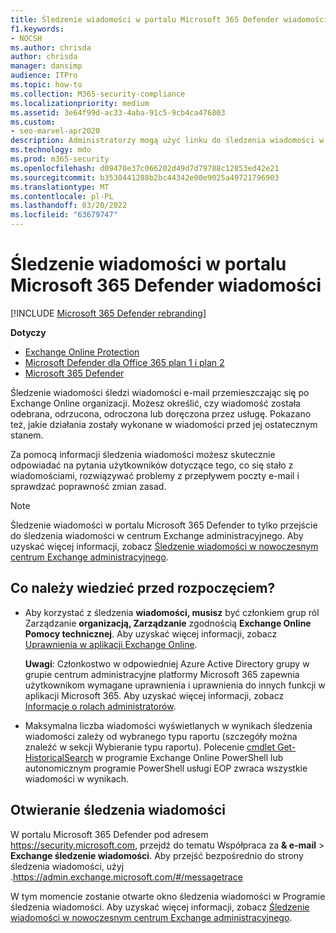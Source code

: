 ```yaml
---
title: Śledzenie wiadomości w portalu Microsoft 365 Defender wiadomości
f1.keywords:
- NOCSH
ms.author: chrisda
author: chrisda
manager: dansimp
audience: ITPro
ms.topic: how-to
ms.collection: M365-security-compliance
ms.localizationpriority: medium
ms.assetid: 3e64f99d-ac33-4aba-91c5-9cb4ca476803
ms.custom:
- seo-marvel-apr2020
description: Administratorzy mogą użyć linku do śledzenia wiadomości w portalu Microsoft 365 Defender, aby dowiedzieć się, co się stało z wiadomościami.
ms.technology: mdo
ms.prod: m365-security
ms.openlocfilehash: d09470e37c066202d49d7d79788c12853ed42e21
ms.sourcegitcommit: b3530441288b2bc44342e00e9025a49721796903
ms.translationtype: MT
ms.contentlocale: pl-PL
ms.lasthandoff: 03/20/2022
ms.locfileid: "63679747"
---
```

# <a name="message-trace-in-the-microsoft-365-defender-portal"></a>Śledzenie wiadomości w portalu Microsoft 365 Defender wiadomości

[!INCLUDE [Microsoft 365 Defender rebranding](../includes/microsoft-defender-for-office.md)]

**Dotyczy**
- [Exchange Online Protection](exchange-online-protection-overview.md)
- [Microsoft Defender dla Office 365 plan 1 i plan 2](defender-for-office-365.md)
- [Microsoft 365 Defender](../defender/microsoft-365-defender.md)

Śledzenie wiadomości śledzi wiadomości e-mail przemieszczając się po Exchange Online organizacji. Możesz określić, czy wiadomość została odebrana, odrzucona, odroczona lub doręczona przez usługę. Pokazano też, jakie działania zostały wykonane w wiadomości przed jej ostatecznym stanem.

Za pomocą informacji śledzenia wiadomości możesz skutecznie odpowiadać na pytania użytkowników dotyczące tego, co się stało z wiadomościami, rozwiązywać problemy z przepływem poczty e-mail i sprawdzać poprawność zmian zasad.

> [!NOTE]
> Śledzenie wiadomości w portalu Microsoft 365 Defender to tylko przejście do śledzenia wiadomości w centrum Exchange administracyjnego. Aby uzyskać więcej informacji, zobacz [Śledzenie wiadomości w nowoczesnym centrum Exchange administracyjnego](/exchange/monitoring/trace-an-email-message/message-trace-modern-eac).

## <a name="what-do-you-need-to-know-before-you-begin"></a>Co należy wiedzieć przed rozpoczęciem?

- Aby korzystać z śledzenia **wiadomości, musisz** być członkiem grup ról Zarządzanie  **organizacją, Zarządzanie** zgodnością **Exchange Online Pomocy technicznej**. Aby uzyskać więcej informacji, zobacz [Uprawnienia w aplikacji Exchange Online](/exchange/permissions-exo/permissions-exo).

  **Uwagi**: Członkostwo w odpowiedniej Azure Active Directory grupy w grupie centrum administracyjne platformy Microsoft 365 zapewnia użytkownikom wymagane uprawnienia i uprawnienia do innych funkcji w aplikacji  Microsoft 365. Aby uzyskać więcej informacji, zobacz [Informacje o rolach administratorów](../../admin/add-users/about-admin-roles.md).

- Maksymalna liczba wiadomości wyświetlanych w wynikach śledzenia wiadomości zależy od wybranego typu raportu (szczegóły można znaleźć w sekcji Wybieranie typu raportu[](/exchange/monitoring/trace-an-email-message/message-trace-modern-eac#choose-report-type)). Polecenie [cmdlet Get-HistoricalSearch](/powershell/module/exchange/get-historicalsearch) w programie Exchange Online PowerShell lub autonomicznym programie PowerShell usługi EOP zwraca wszystkie wiadomości w wynikach.

## <a name="open-message-trace"></a>Otwieranie śledzenia wiadomości

W portalu Microsoft 365 Defender pod adresem <https://security.microsoft.com>, przejdź do tematu Współpraca za **& e-mail** \> **Exchange śledzenie wiadomości**. Aby przejść bezpośrednio do strony śledzenia wiadomości, użyj .<https://admin.exchange.microsoft.com/#/messagetrace>

W tym momencie zostanie otwarte okno śledzenia wiadomości w Programie śledzenia wiadomości. Aby uzyskać więcej informacji, zobacz [Śledzenie wiadomości w nowoczesnym centrum Exchange administracyjnego](/exchange/monitoring/trace-an-email-message/message-trace-modern-eac).
